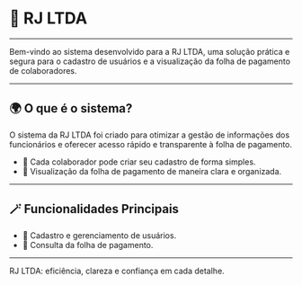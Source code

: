 # 💼 RJ LTDA

---

Bem-vindo ao sistema desenvolvido para a RJ LTDA, uma solução prática e segura para o cadastro de usuários e a visualização da folha de pagamento de colaboradores.  

---

## 🌍 O que é o sistema?

O sistema da RJ LTDA foi criado para otimizar a gestão de informações dos funcionários e oferecer acesso rápido e transparente à folha de pagamento.  

- 👤 Cada colaborador pode criar seu cadastro de forma simples.  
- 📄 Visualização da folha de pagamento de maneira clara e organizada.   

---

## 🪄 Funcionalidades Principais
- 📝 Cadastro e gerenciamento de usuários.  
- 📄 Consulta da folha de pagamento.  

---

RJ LTDA: eficiência, clareza e confiança em cada detalhe.
